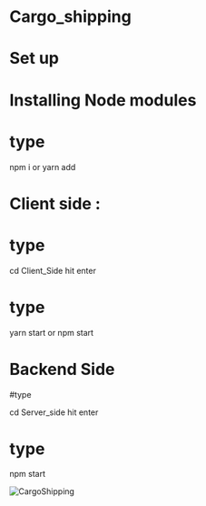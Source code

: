 # Cargo_shipping

# Set up
# Installing Node modules 
  # type 
   npm i or yarn add

# Client side :
  # type
   cd Client_Side hit enter
   # type

   yarn start or npm start
   # Backend Side
   
   #type
   
   cd Server_side
   hit enter
   # type
   npm start

![CargoShipping](https://github.com/Jeanndo/Cargo_Transport/blob/main/Client_Side/src/Assets/shipping.PNG)
